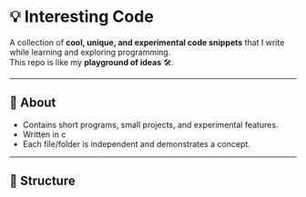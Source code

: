 # 💡 Interesting Code

A collection of **cool, unique, and experimental code snippets** that I write while learning and exploring programming.  
This repo is like my **playground of ideas** 🛠️.

---

## 📖 About
- Contains short programs, small projects, and experimental features.
- Written in c
- Each file/folder is independent and demonstrates a concept.

---

## 📂 Structure
